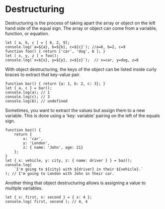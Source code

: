 # Destructuring
Destructuring is the process of taking apart the array or object on the left hand side of the equal sign. The array or object can come from a variable, function, or equation.

```ecmascript 6
let [ a, b, c ] = [ 6, 2, 9];
console.log(`a=${a}, b=${b}, c=${c}`); //a=6, b=2, c=9
function foo() { return ['car', 'dog', 6 ]; } 
let [ x, y, z ] = foo();
console.log(`x=${x}, y=${y}, z=${z}`);  // x=car, y=dog, z=6
```

With object destructuring, the keys of the object can be listed inside curly braces to extract that key-value pair.

```ecmascript 6
function bar() { return {a: 1, b: 2, c: 3}; }
let { a, c } = bar();
console.log(a); // 1
console.log(c); // 3
console.log(b); // undefined
```

Sometimes, you want to extract the values but assign them to a new variable. This is done using a 'key: variable' pairing on the left of the equals sign.

```ecmascript 6
function baz() { 
    return {
        x: 'car',
        y: 'London',
        z: { name: 'John', age: 21}
    }; 
}
let { x: vehicle, y: city, z: { name: driver } } = baz();
console.log(
    `I'm going to ${city} with ${driver} in their ${vehicle}.`
); // I'm going to London with John in their car. 
```


Another thing that object destructuring allows is assigning a value to multiple variables.

```ecmascript 6
let { x: first, x: second } = { x: 4 };
console.log( first, second ); // 4, 4

```